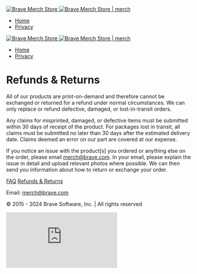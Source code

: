   [![Brave Merch Store](/images/brave-logo.svg) ![Brave Merch Store](/images/brave-logo-dark.svg) | merch](https://store.brave.com/)

* [Home](https://store.brave.com/)
* [Privacy](https://brave.com/privacy/website/#brave-merch-store)

[](https://store.brave.com/cart/)

  [![Brave Merch Store](/images/brave-logo.svg) ![Brave Merch Store](/images/brave-logo-dark.svg) | merch](https://store.brave.com/)

* [Home](https://store.brave.com/)
* [Privacy](https://brave.com/privacy/website/#brave-merch-store)

Refunds & Returns
=================

All of our products are print-on-demand and therefore cannot be exchanged or returned for a refund under normal circumstances. We can only replace or refund defective, damaged, or lost-in-transit orders.

Any claims for misprinted, damaged, or defective items must be submitted within 30 days of receipt of the product. For packages lost in transit, all claims must be submitted no later than 30 days after the estimated delivery date. Claims deemed an error on our part are covered at our expense.

If you notice an issue with the product\[s\] you ordered or anything else on the order, please email [merch@brave.com](mailto:merch@brave.com). In your email, please explain the issue in detail and upload relevant photos where possible. We can then send you information about how to return or exchange your order.

[FAQ](https://store.brave.com/faq/) [Refunds & Returns](https://store.brave.com/refunds-and-returns/)

Email: [merch@brave.com](mailto:merch@brave.com)

© 2015 - 2024 Brave Software, Inc. | All rights reserved

![](https://analytics.brave.com/matomo.php?idsite=10&rec=1)